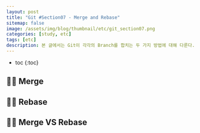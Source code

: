 ```yaml
---
layout: post
title: "Git #Section07 - Merge and Rebase"
sitemap: false
image: /assets/img/blog/thumbnail/etc/git_section07.png
categories: [study, etc]
tags: [etc]
description: 본 글에서는 Git이 각각의 Branch를 합치는 두 가지 방법에 대해 다룬다.
---
```


* toc
{:toc}

## ✍🏻 Merge

## ✍🏻 Rebase

## ✍🏻 Merge VS Rebase